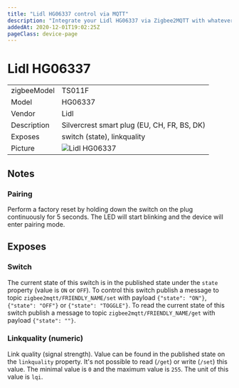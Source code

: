 ```yaml
---
title: "Lidl HG06337 control via MQTT"
description: "Integrate your Lidl HG06337 via Zigbee2MQTT with whatever smart home infrastructure you are using without the vendors bridge or gateway."
addedAt: 2020-12-01T19:02:25Z
pageClass: device-page
---
```


<!-- !!!! -->
<!-- ATTENTION: This file is auto-generated through docgen! -->
<!-- You can only edit the "Notes"-Section between the two comment lines "Notes BEGIN" and "Notes END". -->
<!-- Do not use h1 or h2 heading within "## Notes"-Section. -->
<!-- !!!! -->

# Lidl HG06337

|     |     |
|-----|-----|
|zigbeeModel| TS011F |
| Model | HG06337  |
| Vendor  | Lidl  |
| Description | Silvercrest smart plug (EU, CH, FR, BS, DK) |
| Exposes | switch (state), linkquality |
| Picture | ![Lidl HG06337](https://www.zigbee2mqtt.io/images/devices/HG06337.jpg) |


<!-- Notes BEGIN: You can edit here. Add "## Notes" headline if not already present. -->
## Notes


### Pairing
Perform a factory reset by holding down the switch on the plug continuously for 5 seconds.
The LED will start blinking and the device will enter pairing mode.
<!-- Notes END: Do not edit below this line -->



## Exposes

### Switch 
The current state of this switch is in the published state under the `state` property (value is `ON` or `OFF`).
To control this switch publish a message to topic `zigbee2mqtt/FRIENDLY_NAME/set` with payload `{"state": "ON"}`, `{"state": "OFF"}` or `{"state": "TOGGLE"}`.
To read the current state of this switch publish a message to topic `zigbee2mqtt/FRIENDLY_NAME/get` with payload `{"state": ""}`.

### Linkquality (numeric)
Link quality (signal strength).
Value can be found in the published state on the `linkquality` property.
It's not possible to read (`/get`) or write (`/set`) this value.
The minimal value is `0` and the maximum value is `255`.
The unit of this value is `lqi`.

